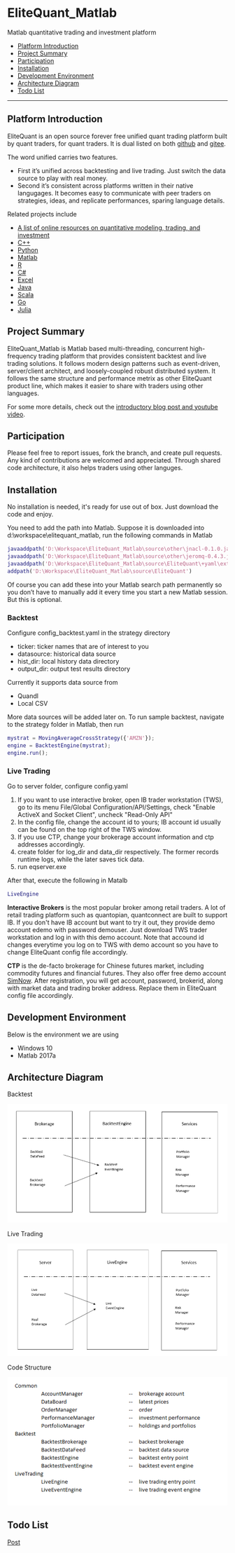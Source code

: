 # EliteQuant_Matlab
Matlab quantitative trading and investment platform

* [Platform Introduction](#platform-introduction)
* [Project Summary](#project-summary)
* [Participation](#participation)
* [Installation](#installation)
* [Development Environment](#development-environment)
* [Architecture Diagram](#architecture-diagram)
* [Todo List](#todo-list)

---

## Platform Introduction

EliteQuant is an open source forever free unified quant trading platform built by quant traders, for quant traders. It is dual listed on both [github](https://github.com/EliteQuant) and [gitee](https://gitee.com/EliteQuant).

The word unified carries two features.
- First it’s unified across backtesting and live trading. Just switch the data source to play with real money.
- Second it’s consistent across platforms written in their native langugages. It becomes easy to communicate with peer traders on strategies, ideas, and replicate performances, sparing language details.

Related projects include
- [A list of online resources on quantitative modeling, trading, and investment](https://github.com/EliteQuant/EliteQuant)
- [C++](https://github.com/EliteQuant/EliteQuant_Cpp)
- [Python](https://github.com/EliteQuant/EliteQuant_Python)
- [Matlab](https://github.com/EliteQuant/EliteQuant_Matlab)
- [R]()
- [C#]()
- [Excel](https://github.com/EliteQuant/EliteQuant_Excel)
- [Java]()
- [Scala]()
- [Go]()
- [Julia]()

## Project Summary

EliteQuant_Matlab is Matlab based multi-threading, concurrent high-frequency trading platform that provides consistent backtest and live trading solutions. It follows modern design patterns such as event-driven, server/client architect, and loosely-coupled robust distributed system. It follows the same structure and performance metrix as other EliteQuant product line, which makes it easier to share with traders using other languages.

For some more details, check out the [introductory blog post and youtube video](http://www.elitequant.com/2017/10/10/elitequant-matlab-one/).

## Participation

Please feel free to report issues, fork the branch, and create pull requests. Any kind of contributions are welcomed and appreciated. Through shared code architecture, it also helps traders using other languges.

## Installation

No installation is needed, it's ready for use out of box. Just download the code and enjoy. 

You need to add the path into Matlab. Suppose it is downloaded into d:\workspace\elitequant_matlab, run the following commands in Matlab

```matlab
javaaddpath('D:\Workspace\EliteQuant_Matlab\source\other\jnacl-0.1.0.jar')
javaaddpath('D:\Workspace\EliteQuant_Matlab\source\other\jeromq-0.4.3.jar')
javaaddpath('D:\Workspace\EliteQuant_Matlab\source\EliteQuant\+yaml\external\snakeyaml-1.9.jar')
addpath('D:\Workspace\EliteQuant_Matlab\source\EliteQuant')
```

Of course you can add these into your Matlab search path permanently so you don’t have to manually add it every time you start a new Matlab session. But this is optional.

### Backtest

Configure config_backtest.yaml in the strategy directory

* ticker: ticker names that are of interest to you
* datasource: historical data source
* hist_dir: local history data directory
* output_dir: output test results directory

Currently it supports data source from

* Quandl
* Local CSV

More data sources will be added later on. To run sample backtest, navigate to the strategy folder in Matlab, then run

```matlab
mystrat = MovingAverageCrossStrategy({'AMZN'});
engine = BacktestEngine(mystrat);
engine.run();
```

### Live Trading

 Go to server folder, configure config.yaml
 
1. If you want to use interactive broker, open IB trader workstation (TWS), go to its menu File/Global Configuration/API/Settings, check "Enable ActiveX and Socket Client", uncheck "Read-Only API"
2. In the config file, change the account id to yours; IB account id usually can be found on the top right of the TWS window.
3. If you use CTP, change your brokerage account information and ctp addresses accordingly.
4. create folder for log_dir and data_dir respectively. The former records runtime logs, while the later saves tick data.
5. run eqserver.exe

After that, execute the following in Matalb

```matlab
LiveEngine
```

**Interactive Brokers**
is the most popular broker among retail traders. A lot of retail trading platform such as quantopian, quantconnect are built to support IB. If you don't have IB account but want to try it out, they provide demo account edemo with password demouser. Just download TWS trader workstation and log in with this demo account. Note that accound id changes everytime you log on to TWS with demo account so you have to change EliteQuant config file accordingly.

**CTP**
is the de-facto brokerage for Chinese futures market, including commodity futures and financial futures. They also offer free demo account [SimNow](http://simnow.com.cn/). After registration, you will get account, password, brokerid, along with market data and trading broker address. Replace them in EliteQuant config file accordingly.


## Development Environment

Below is the environment we are using
* Windows 10
* Matlab 2017a

## Architecture Diagram

Backtest

![Backtest](/resource/Backtest_Diagram.PNG?raw=true "Backtest")

Live Trading

![Live Trading](/resource/Live_Trading_Diagram.PNG?raw=true "Live Trading")

Code Structure

![Code Structure](/resource/code_structure_en.PNG?raw=true "Code Structure")

## Todo List

[Post](http://www.elitequant.com/2017/10/10/elitequant-matlab-one/)
